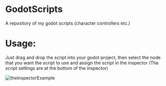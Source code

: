 # GodotScripts
A repository of my godot scripts (character controllers etc.)

<H1>Usage:</H1>
Just drag and drop the script into your godot project, then select the node that you want the script to use and assign the script in the inspector (The script settings are at the bottom of the inspector)

![theInspectorExample](https://user-images.githubusercontent.com/67879023/146816223-9163aa3b-232d-4f01-903d-b9fbab56257b.png)
